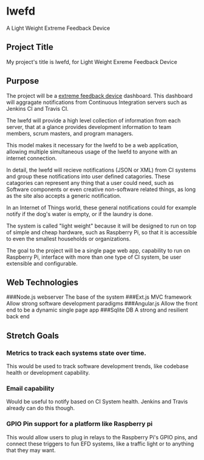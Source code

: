 # lwefd
A Light Weight Extreme Feedback Device

## Project Title
My project's title is lwefd, for Light Weight Exreme Feedback Device


## Purpose
The project will be a <a href='https://en.wikipedia.org/wiki/extreme_programming'>
extreme feedback device</a> dashboard. This dashboard will aggragate notifications
from Continuous Integration servers such as Jenkins CI and Travis CI. 

The lwefd will provide a high level collection of information from each server, that 
at a glance provides development information to team members, scrum masters, and 
program managers. 

This model makes it necessary for the lwefd to be a web application, allowing
multiple simultaneous usage of the lwefd to anyone with an internet connection.

In detail, the lwefd will recieve notifications (JSON or XML) from CI systems and group these 
notifications into user defined catagories. These catagories can represent any 
thing that a user could need, such as Software components or even creative 
non-software related things, as long as the site also accepts a generic notification.

In an Internet of Things world, these general notifications could for example
notify if the dog's water is empty, or if the laundry is done. 

The system is called "light weight" because it will be designed to run on top of
simple and cheap hardware, such as Raspberry Pi, so that it is accessible to even
the smallest households or organizations. 

The goal to the project will be a single page web app, capability to run on Raspberry 
Pi, interface with more than one type of CI system, be user extensible and configurable.

## Web Technologies

###Node.js webserver
The base of the system
###Ext.js MVC framework
Allow strong software development paradigms
###Angular.js
Allow the front end to be a dynamic single page app
###Sqlite DB
A strong and resilient back end


## Stretch Goals

### Metrics to track each systems state over time. 
This would be used to track software development trends, like codebase health
or development capability. 

### Email capability
Would be useful to notify based on CI System health. Jenkins and Travis already can
do this though.

### GPIO Pin support for a platform like Raspberry pi
This would allow users to plug in relays to the Raspberry Pi's GPIO pins, 
and connect these triggers to fun EFD systems, like a traffic light or 
to anything that they may want. 

